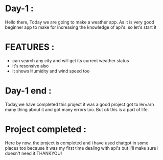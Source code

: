# Day-1 :
Hello there, Today we are going to make a weather app. As it is very good beginner app to make for increasing the knowledge of api's. so let's start it

# FEATURES :
- can search any city and will get its current weather status
- it's resonsive also
- it shows Humidity and wind speed too

# Day-1 end :
Today,we have completed this project it was a good project got to ler=arn many thing about it and got many errors too. But ok this is a part of life.

# Project completed :
Here by now, the project is completed and i have used chatgpt in some places too because it was my first time dealing with api's but I'll make sure i doesn't need it.THANKYOU!